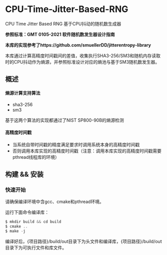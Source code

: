 # CPU-Time-Jitter-Based-RNG
CPU Time Jitter Based RNG
基于CPU抖动的随机数生成器

**参照标准：GMT 0105-2021 软件随机数发生器设计指南**

**本库的实现参考了https://github.com/smuellerDD/jitterentropy-library**

本库通过计算高精度时间戳间的差值，收集执行SHA3-256/SM3和随机内存读取时的CPU抖动作为熵源，并参照标准设计对应的熵池与基于SM3随机数发生器。

## 概述

#### 熵源计算支持算法

- sha3-256
- sm3

基于这两个算法的实现都通过了NIST SP800-90B的熵源检测

#### 高精度时间戳

- 当系统自带时间戳的精度满足要求时调用系统本身的高精度时间戳
- 否则调用本库实现的高精度时间戳（注意：调用本库实现的高精度时间戳需要pthread线程库的环境）

## 构建 && 安装

### 快速开始

请确保编译环境中含gcc、cmake和pthread环境。

运行下面命令编译库：
```asm
$ mkdir build && cd build
$ cmake ..
$ make -j
```
编译好后，{项目路径}/build/out目录下为头文件和编译库，{项目路径}/build/out目录下为可执行文件和库文件。
